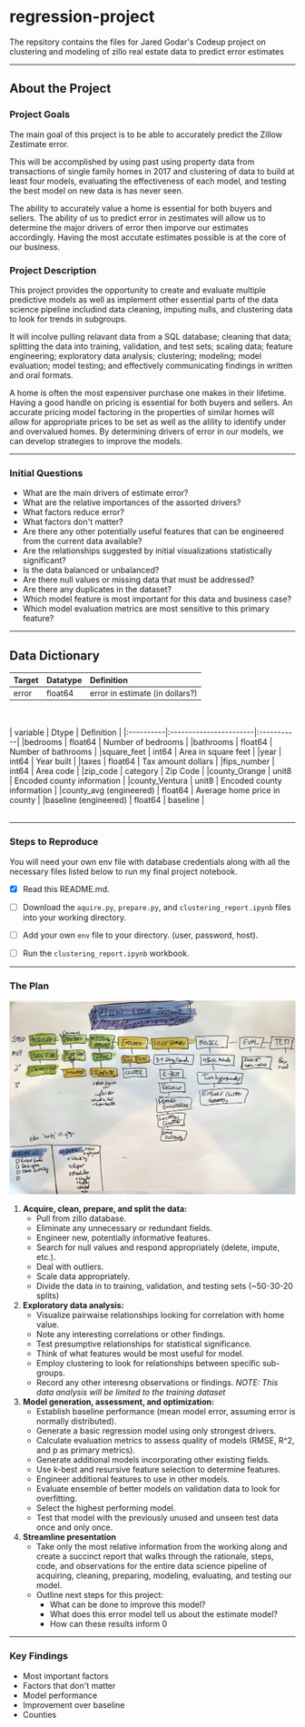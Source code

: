 # regression-project
The repsitory contains the files for Jared Godar's Codeup project on clustering and modeling of zillo real estate data to predict error estimates

---

## About the Project

### Project Goals

The main goal of this project is to be able to accurately predict the Zillow Zestimate error.

This will be accomplished by using past using property data from transactions of single family homes in 2017 and clustering of data to build at least four models, evaluating the effectiveness of each model, and testing the best model on new data is has never seen.

The ability to accurately value a home is essential for both buyers and sellers. The ability of us to predict error in zestimates will allow us to determine the major drivers of error then imporve our estimates accordingly. Having the most accutate estimates possible is at the core of our business. 

### Project Description

This project provides the opportunity to create and evaluate multiple predictive models as well as implement other essential parts of the data science pipeline includind data cleaning, imputing nulls, and clustering data to look for trends in subgroups.

It will incolve pulling relavant data from a SQL database; cleaning that data; splitting the data into training, validation, and test sets; scaling data; feature engineering; exploratory data analysis; clustering; modeling; model evaluation; model testing; and effectively communicating findings in written and oral formats.

A home is often the most expensiver purchase one makes in their lifetime. Having a good handle on pricing is essential for both buyers and sellers. An accurate pricing model factoring in the properties of similar homes will allow for appropriate prices to be set as well as the alility to identify under and overvalued homes. By determining drivers of error in our models, we can develop strategies to improve the models.

---

### Initial Questions

- What are the main drivers of estimate error?
- What are the relative importances of the assorted drivers?
- What factors reduce error?
- What factors don't matter?
- Are there any other potentially useful features that can be engineered from the current data available?
- Are the relationships suggested by initial visualizations statistically significant?
- Is the data balanced or unbalanced?
- Are there null values or missing data that must be addressed?
- Are there any duplicates in the dataset?
- Which model feature is most important for this data and business case?
- Which model evaluation metrics are most sensitive to this primary feature?

---

## Data Dictionary

|Target|Datatype|Definition|
|:-------|:--------|:----------|
| error | float64 | error in estimate (in dollars?)|
</br>
</br>
| variable  |     Dtype    | Definition |
|:----------|:-----------------------|:-----------|
|bedrooms    | float64 | Number of bedrooms |
|bathrooms   | float64 | Number of bathrooms |
|square_feet |  int64 | Area in square feet |
|year |  int64 | Year built |
|taxes       | float64 | Tax amount dollars |
|fips_number   |   int64 | Area code |
|zip_code      |   category | Zip Code |
|county_Orange      |   unit8 | Encoded county information |
|county_Ventura      |   unit8 | Encoded county information |
|county_avg (engineered) |  float64 | Average home price in county |
|baseline  (engineered) |  float64 | baseline |

</br>
</br>

---

### Steps to Reproduce

You will need your own env file with database credentials along with all the necessary files listed below to run my final project notebook. 
- [x] Read this README.md.
- [ ] Download the `aquire.py`, `prepare.py`, and `clustering_report.ipynb` files into your working directory.
- [ ] Add your own `env` file to your directory. (user, password, host).
- [ ] Run the `clustering_report.ipynb` workbook.


---

### The Plan

![story map](clustering_story_map.jpg)

1. **Acquire, clean, prepare, and split the data:**
    - Pull from zillo database.
    - Eliminate any unnecessary or redundant fields.
    - Engineer new, potentially informative features.
    - Search for null values and respond appropriately (delete, impute, etc.).
    - Deal with outliers.
    - Scale data appropriately.
    - Divide the data in to training, validation, and testing sets (~50-30-20 splits)
2. **Exploratory data analysis:**
    - Visualize pairwaise relationships looking for correlation with home value.
    - Note any interesting correlations or other findings.
    - Test presumptive relationships for statistical significance.
    - Think of what features would be most useful for model.
    - Employ clustering to look for relationships between specific sub-groups.
    - Record any other interesng observations or findings.
    *NOTE: This data analysis will be limited to the training dataset*
3. **Model generation, assessment, and optimization:**
    - Establish baseline performance (mean model error, assuming error is normally distributed).
    - Generate a basic regression model using only strongest drivers.
    - Calculate evaluation metrics to assess quality of models (RMSE, R^2, and p as primary metrics).
    - Generate additional models incorporating other existing fields.
    - Use k-best and resursive feature selection to determine features.
    - Engineer additional features to use in other models.
    - Evaluate ensemble of better models on validation data to look for overfitting.
    - Select the highest performing model.
    - Test that model with the previously unused and unseen test data once and only once.
4. **Streamline presentation**
    - Take only the most relative information from the working along and create a succinct report that walks through the rationale, steps, code, and observations for the entire data science pipeline of acquiring, cleaning, preparing, modeling, evaluating, and testing our model.
    - Outline next steps for this project:
        - What can be done to improve this model?
        - What does this error model tell us about the estimate model?
        - How can these results inform 0

---

### Key Findings

- Most important factors 
- Factors that don't matter
- Model performance
- Improvement over baseline
- Counties